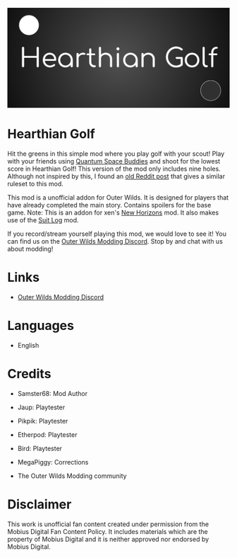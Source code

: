 ![alt text](developer/thumbnail.png?raw=true)

# Hearthian Golf
Hit the greens in this simple mod where you play golf with your scout! Play with your friends using [Quantum Space Buddies](https://outerwildsmods.com/mods/quantumspacebuddies/) and shoot for the lowest score in Hearthian Golf! This version of the mod only includes nine holes. Although not inspired by this, I found an [old Reddit post](https://www.reddit.com/r/outerwilds/comments/ekrhkn/hearthian_golf/) that gives a similar ruleset to this mod.

This mod is a unofficial addon for Outer Wilds. It is designed for players that have already completed the main story. Contains spoilers for the base game. Note: This is an addon for xen's [New Horizons](https://outerwildsmods.com/mods/newhorizons/) mod. It also makes use of the [Suit Log](https://outerwildsmods.com/mods/suitlog/) mod.

If you record/stream yourself playing this mod, we would love to see it! You can find us on the [Outer Wilds Modding Discord](https://discord.gg/MvbCbBz6Q6). Stop by and chat with us about modding!

# Links
- [Outer Wilds Modding Discord](https://discord.gg/MvbCbBz6Q6)

# Languages
- English

# Credits
- Samster68: Mod Author

- Jaup: Playtester
- Pikpik: Playtester
- Etherpod: Playtester
- Bird: Playtester
- MegaPiggy: Corrections
- The Outer Wilds Modding community

# Disclaimer
This work is unofficial fan content created under permission from the Mobius Digital Fan Content Policy.
It includes materials which are the property of Mobius Digital and it is neither approved nor endorsed by Mobius Digital.